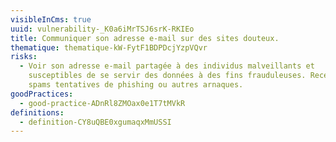 ```yaml
---
visibleInCms: true
uuid: vulnerability-_K0a6iMrTSJ6srK-RKIEo
title: Communiquer son adresse e-mail sur des sites douteux.
thematique: thematique-kW-FytF1BDPDcjYzpVQvr
risks:
  - Voir son adresse e-mail partagée à des individus malveillants et
    susceptibles de se servir des données à des fins frauduleuses. Recevoir des
    spams tentatives de phishing ou autres arnaques.
goodPractices:
  - good-practice-ADnRl8ZMOax0e1T7tMVkR
definitions:
  - definition-CY8uQBE0xgumaqxMmUSSI
---
```

